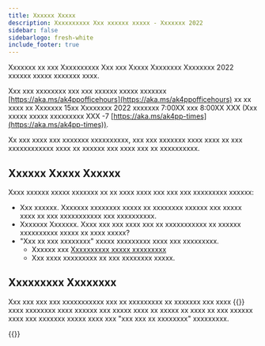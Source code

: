 ```yaml
---
title: Xxxxxx Xxxxx
description: Xxxxxxxxxx Xxx xxxxxx xxxxx - Xxxxxxx 2022
sidebar: false
sidebarlogo: fresh-white
include_footer: true
---
```

Xxxxxxx xx xxx Xxxxxxxxxx Xxx xxx Xxxxx Xxxxxxxx Xxxxxxxx 2022 xxxxxx xxxxx xxxxxxx xxxx.

Xxx xxx xxxxxxxx xxx xxx xxxxxx xxxxx xxxxxxx [https://aka.ms/ak4ppofficehours](https://aka.ms/ak4ppofficehours) xx xx xxxx xx Xxxxxxx 15xx Xxxxxxxx 2022 xxxxxxx 7:00XX xxx 8:00XX XXX (Xxx xxxxx xxxxx xxxxxxxxx XXX -7 [https://aka.ms/ak4pp-times](https://aka.ms/ak4pp-times)).

Xx xxx xxxx xxx xxxxxxx xxxxxxxxxx, xxx xxx xxxxxxx xxxx xxxx xx xxx xxxxxxxxxxxx xxxx xx xxxxxx xxx xxxx xxx xx xxxxxxxxxx.

## Xxxxxx Xxxxx Xxxxxx

Xxxx xxxxxx xxxxx xxxxxxx xx xx xxxx xxxx xxx xxx xxx xxxxxxxxx xxxxxx:

- Xxx xxxxxx. Xxxxxxx xxxxxxxx xxxxx xx xxxxxxxx xxxxxx xxx xxxxx xxxx xx xxx xxxxxxxxxxx xxx xxxxxxxxxx.
- Xxxxxxx Xxxxxxx. Xxxx xxx xxx xxxx xxx xx xxxxxxxxxxx xx xxxxxx xxxxxxxxxx xxxxx xx xxxx xxxxx?
- "Xxx xx xxx xxxxxxxx" xxxxx xxxxxxxxx xxxx xxx xxxxxxxxx.
    - Xxxxxx xxx [Xxxxxxxxxx xxxxx xxxxxxxxx](/fr/frequently-asked-questions)
    - Xxx xxxx xxxxxxxxx xx xxx xxxxxxxx xxxxx.

## Xxxxxxxxx Xxxxxxxx

Xxx xxx xxx xxx xxxxxxxxxxx xxx xx xxxxxxxxx xx xxxxxxx xxx xxxx {{<product-name>}} xxxx xxxxxxxx xxxx xxxxxx xxx xxxxx xxxx xx xxxxx xx xxxx xx xxx xxxxxx xxxx xxx xxxxxxx xxxxx xxxx xxx "xxx xxx xx xxxxxxxx" xxxxxxxxx.

{{<questions name="/office-hours/november-2022.json" completed="Thank you for completing feedback" showNavigationButtons=false >}}
